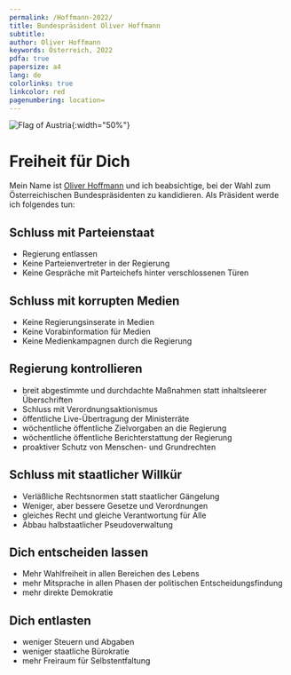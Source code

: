 ```yaml
---
permalink: /Hoffmann-2022/
title: Bundespräsident Oliver Hoffmann
subtitle: 
author: Oliver Hoffmann
keywords: Österreich, 2022
pdfa: true
papersize: a4
lang: de
colorlinks: true
linkcolor: red
pagenumbering: location=
---
```


![Flag of Austria](https://res.cloudinary.com/ontore/image/upload/ar_5:3,c_scale,f_auto,fl_any_format,q_auto,w_520/v1658980446/2022-07-28-Fahne-%C3%96sterreich_mjs3x2.svg){:width="50%"}

# Freiheit für Dich

Mein Name ist [Oliver Hoffmann](ueber) und ich beabsichtige, bei der Wahl zum Österreichischen Bundespräsidenten zu kandidieren.
Als Präsident werde ich folgendes tun:

## Schluss mit Parteienstaat

* Regierung entlassen
* Keine Parteienvertreter in der Regierung
* Keine Gespräche mit Parteichefs hinter verschlossenen Türen

## Schluss mit korrupten Medien

* Keine Regierungsinserate in Medien
* Keine Vorabinformation für Medien
* Keine Medienkampagnen durch die Regierung

## Regierung kontrollieren

* breit abgestimmte und durchdachte Maßnahmen statt inhaltsleerer Überschriften
* Schluss mit Verordnungsaktionismus
* öffentliche Live-Übertragung der Ministerräte
* wöchentliche öffentliche Zielvorgaben an die Regierung
* wöchentliche öffentliche Berichterstattung der Regierung
* proaktiver Schutz von Menschen- und Grundrechten

## Schluss mit staatlicher Willkür

* Verläßliche Rechtsnormen statt staatlicher Gängelung
* Weniger, aber bessere Gesetze und Verordnungen
* gleiches Recht und gleiche Verantwortung für Alle
* Abbau halbstaatlicher Pseudoverwaltung

## Dich entscheiden lassen

* Mehr Wahlfreiheit in allen Bereichen des Lebens
* mehr Mitsprache in allen Phasen der politischen Entscheidungsfindung
* mehr direkte Demokratie

## Dich entlasten

* weniger Steuern und Abgaben
* weniger staatliche Bürokratie
* mehr Freiraum für Selbstentfaltung
